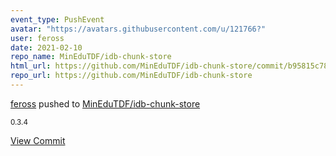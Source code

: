 ```yaml
---
event_type: PushEvent
avatar: "https://avatars.githubusercontent.com/u/121766?"
user: feross
date: 2021-02-10
repo_name: MinEduTDF/idb-chunk-store
html_url: https://github.com/MinEduTDF/idb-chunk-store/commit/b95815c78847c718430b14e8e7d2303ebd11ec51
repo_url: https://github.com/MinEduTDF/idb-chunk-store
---
```


<a href='https://github.com/feross' target='_blank'>feross</a> pushed to <a href='https://github.com/MinEduTDF/idb-chunk-store' target='_blank'>MinEduTDF/idb-chunk-store</a>

<small>0.3.4</small>

<a href='https://github.com/MinEduTDF/idb-chunk-store/commit/b95815c78847c718430b14e8e7d2303ebd11ec51' target='_blank'>View Commit</a>